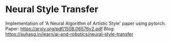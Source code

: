 # Neural Style Transfer

Implementation of 'A Neural Algorithm of Artistic Style' paper using pytorch.
Paper: https://arxiv.org/pdf/1508.06576v2.pdf
Blog: https://suhasg.in/learn/ai-and-robotics/neural-style-transfer